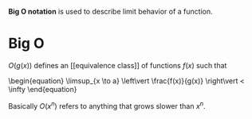 **Big O notation** is used to describe limit behavior of a function. 

# Big O

$O(g(x))$ defines an [[equivalence class]] of functions $f(x)$ such that

\begin{equation}
\limsup_{x \to a} \left\vert \frac{f(x)}{g(x)} \right\vert  < \infty
\end{equation}

Basically $O(x^n)$ refers to anything that grows slower than $x^n$.